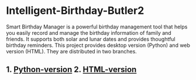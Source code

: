# Intelligent-Birthday-Butler2
Smart Birthday Manager is a powerful birthday management tool that helps you easily record and manage the birthday information of family and friends. It supports both solar and lunar dates and provides thoughtful birthday reminders. This project provides desktop version (Python) and web version (HTML). They are distributed in two branches.
## 1. [Python-version](https://github.com/Jessssssseea/Intelligent-Birthday-Butler/python/README.md)   2. [HTML-version](https://github.com/Jessssssseea/Intelligent-Birthday-Butler/html/README.md)
